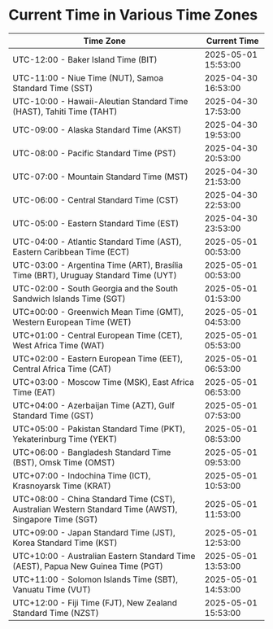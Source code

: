 # Current Time in Various Time Zones

| Time Zone | Current Time |
|-----------|--------------|
| UTC-12:00 - Baker Island Time (BIT) | 2025-05-01 15:53:00 |
| UTC-11:00 - Niue Time (NUT), Samoa Standard Time (SST) | 2025-04-30 16:53:00 |
| UTC-10:00 - Hawaii-Aleutian Standard Time (HAST), Tahiti Time (TAHT) | 2025-04-30 17:53:00 |
| UTC-09:00 - Alaska Standard Time (AKST) | 2025-04-30 19:53:00 |
| UTC-08:00 - Pacific Standard Time (PST) | 2025-04-30 20:53:00 |
| UTC-07:00 - Mountain Standard Time (MST) | 2025-04-30 21:53:00 |
| UTC-06:00 - Central Standard Time (CST) | 2025-04-30 22:53:00 |
| UTC-05:00 - Eastern Standard Time (EST) | 2025-04-30 23:53:00 |
| UTC-04:00 - Atlantic Standard Time (AST), Eastern Caribbean Time (ECT) | 2025-05-01 00:53:00 |
| UTC-03:00 - Argentina Time (ART), Brasília Time (BRT), Uruguay Standard Time (UYT) | 2025-05-01 00:53:00 |
| UTC-02:00 - South Georgia and the South Sandwich Islands Time (SGT) | 2025-05-01 01:53:00 |
| UTC±00:00 - Greenwich Mean Time (GMT), Western European Time (WET) | 2025-05-01 04:53:00 |
| UTC+01:00 - Central European Time (CET), West Africa Time (WAT) | 2025-05-01 05:53:00 |
| UTC+02:00 - Eastern European Time (EET), Central Africa Time (CAT) | 2025-05-01 06:53:00 |
| UTC+03:00 - Moscow Time (MSK), East Africa Time (EAT) | 2025-05-01 06:53:00 |
| UTC+04:00 - Azerbaijan Time (AZT), Gulf Standard Time (GST) | 2025-05-01 07:53:00 |
| UTC+05:00 - Pakistan Standard Time (PKT), Yekaterinburg Time (YEKT) | 2025-05-01 08:53:00 |
| UTC+06:00 - Bangladesh Standard Time (BST), Omsk Time (OMST) | 2025-05-01 09:53:00 |
| UTC+07:00 - Indochina Time (ICT), Krasnoyarsk Time (KRAT) | 2025-05-01 10:53:00 |
| UTC+08:00 - China Standard Time (CST), Australian Western Standard Time (AWST), Singapore Time (SGT) | 2025-05-01 11:53:00 |
| UTC+09:00 - Japan Standard Time (JST), Korea Standard Time (KST) | 2025-05-01 12:53:00 |
| UTC+10:00 - Australian Eastern Standard Time (AEST), Papua New Guinea Time (PGT) | 2025-05-01 13:53:00 |
| UTC+11:00 - Solomon Islands Time (SBT), Vanuatu Time (VUT) | 2025-05-01 14:53:00 |
| UTC+12:00 - Fiji Time (FJT), New Zealand Standard Time (NZST) | 2025-05-01 15:53:00 |
